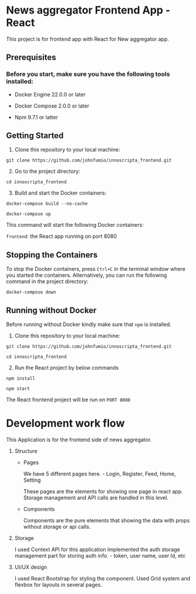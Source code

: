 # News aggregator Frontend App - React
This project is for frontend app with React for New aggregator app.

## Prerequisites

### Before you start, make sure you have the following tools installed:

-   Docker Engine 22.0.0 or later

-   Docker Compose 2.0.0 or later

-   Npm 9.7.1 or latter

## Getting Started

1. Clone this repository to your local machine:

```
git clone https://github.com/johnfumio/innoscripta_frontend.git
```

2. Go to the project directory:

```
cd innoscripta_frontend
```

3. Build and start the Docker containers:

```
docker-compose build --no-cache

docker-compose up
```

This command will start the following Docker containers:<br>

`frontend`: the React app running on port 8080<br>


## Stopping the Containers

To stop the Docker containers, press `Ctrl+C` in the terminal window where you started the containers. Alternatively, you can run the following command in the project directory:

```
docker-compose down
```

## Running without Docker

Before running without Docker kindly make sure that `npm` is installed.

1. Clone this repository to your local machine:

```
git clone https://github.com/johnfumio/innoscripta_frontend.git

cd innoscripta_frontend
```

2. Run the React project by below commands

```
npm install

npm start
```

The React frontend project will be run on `PORT 8080`

# Development work flow
This Application is for the frontend side of news aggregator.
1. Structure
    - Pages

        We have 5 different pages here. - Login, Register, Feed, Home, Setting

        These pages are the elements for showing one page in react app. Storage management and API calls are handled  in this level.
    - Components

        Components are the pure elements that showing the data with props without storage or api calls.
2. Storage

    I used Context API for this application
    Implemented the auth storage management part for storing auth info. - token, user name, user Id, etc

3. UI/UX design

    I used React Bootstrap for styling the component. Used Grid system and flexbox for layouts in several pages.